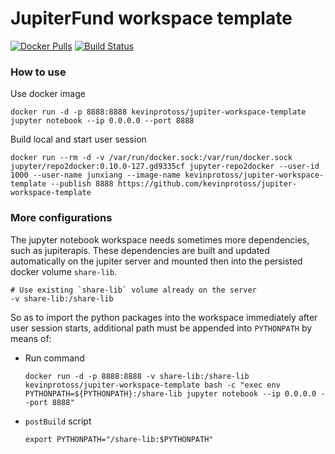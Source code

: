 # JupiterFund workspace template

[![Docker Pulls](https://img.shields.io/docker/pulls/kevinprotoss/jupiter-workspace-template.svg)](https://hub.docker.com/r/kevinprotoss/jupiter-workspace-template/)
[![Build Status](https://travis-ci.com/kevinprotoss/jupiter-workspace-template.svg?branch=masterr)](https://travis-ci.org/kevinprotoss/jupiter-workspace-template)

### How to use

Use docker image

```
docker run -d -p 8888:8888 kevinprotoss/jupiter-workspace-template jupyter notebook --ip 0.0.0.0 --port 8888
```

Build local and start user session

```
docker run --rm -d -v /var/run/docker.sock:/var/run/docker.sock jupyter/repo2docker:0.10.0-127.gd9335cf jupyter-repo2docker --user-id 1000 --user-name junxiang --image-name kevinprotoss/jupiter-workspace-template --publish 8888 https://github.com/kevinprotoss/jupiter-workspace-template
```

### More configurations

The jupyter notebook workspace needs sometimes more dependencies, such as jupiterapis. These dependencies are built and updated automatically on the jupiter server and mounted then into the persisted docker volume `share-lib`.

```
# Use existing `share-lib` volume already on the server
-v share-lib:/share-lib
```

So as to import the python packages into the workspace immediately after user session starts, additional path must be appended into `PYTHONPATH` by means of:
   
* Run command
  ```
  docker run -d -p 8888:8888 -v share-lib:/share-lib kevinprotoss/jupiter-workspace-template bash -c "exec env PYTHONPATH=${PYTHONPATH}:/share-lib jupyter notebook --ip 0.0.0.0 --port 8888"
  ```

* `postBuild` script
  ```
  export PYTHONPATH="/share-lib:$PYTHONPATH"
  ```

